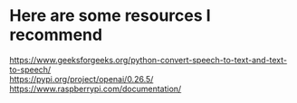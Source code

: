 # Here are some resources I recommend
https://www.geeksforgeeks.org/python-convert-speech-to-text-and-text-to-speech/ <br>
https://pypi.org/project/openai/0.26.5/ <br>
https://www.raspberrypi.com/documentation/
